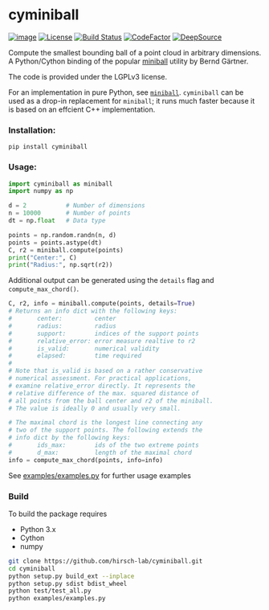 # cyminiball

<!--https://raw.githubusercontent.com/yngvem/group-lasso/master/README.rst-->

<!--[![Downloads](https://pepy.tech/badge/cyminiball)](https://pepy.tech/project/cyminiball)-->
<!--https://pypistats.org/packages/cyminiball-->
[![image](https://img.shields.io/pypi/v/cyminiball.svg)](https://pypi.org/project/cyminiball/)
[![License](https://img.shields.io/pypi/l/cyminiball)](https://github.com/hirsch-lab/cyminiball/blob/main/LICENSE)
[![Build Status](https://travis-ci.org/hirsch-lab/cyminiball.svg?branch=main)](https://travis-ci.org/hirsch-lab/cyminiball)
[![CodeFactor](https://www.codefactor.io/repository/github/hirsch-lab/cyminiball/badge)](https://www.codefactor.io/repository/github/hirsch-lab/cyminiball)
[![DeepSource](https://deepsource.io/gh/hirsch-lab/cyminiball.svg/?label=active+issues)](https://deepsource.io/gh/hirsch-lab/cyminiball/?ref=repository-badge)
<!--Travis build and test-->
<!--Coveralls.io-->
<!--Read-the-docs not required for such a small project-->

Compute the smallest bounding ball of a point cloud in arbitrary dimensions. A Python/Cython binding of the popular [miniball](https://people.inf.ethz.ch/gaertner/subdir/software/miniball.html) utility by Bernd Gärtner.

The code is provided under the LGPLv3 license.

For an implementation in pure Python, see [`miniball`](https://pypi.org/project/miniball/). `cyminiball` can be used as a drop-in replacement for `miniball`; it runs much faster because it is based on an effcient C++ implementation.

### Installation:

    pip install cyminiball

### Usage:

```python
import cyminiball as miniball
import numpy as np

d = 2           # Number of dimensions
n = 10000       # Number of points
dt = np.float   # Data type

points = np.random.randn(n, d)
points = points.astype(dt)
C, r2 = miniball.compute(points)
print("Center:", C)
print("Radius:", np.sqrt(r2))
```

Additional output can be generated using the `details` flag and `compute_max_chord()`.

```python
C, r2, info = miniball.compute(points, details=True)
# Returns an info dict with the following keys:
#       center:         center
#       radius:         radius
#       support:        indices of the support points
#       relative_error: error measure realtive to r2
#       is_valid:       numerical validity
#       elapsed:        time required
#
# Note that is_valid is based on a rather conservative
# numerical assessment. For practical applications,
# examine relative_error directly. It represents the
# relative difference of the max. squared distance of
# all points from the ball center and r2 of the miniball.
# The value is ideally 0 and usually very small.

# The maximal chord is the longest line connecting any
# two of the support points. The following extends the
# info dict by the following keys:
#       ids_max:        ids of the two extreme points
#       d_max:          length of the maximal chord
info = compute_max_chord(points, info=info)
```

See [examples/examples.py](https://github.com/hirsch-lab/cyminiball) for further usage examples

### Build

To build the package requires

- Python 3.x
- Cython
- numpy

```bash
git clone https://github.com/hirsch-lab/cyminiball.git
cd cyminiball
python setup.py build_ext --inplace
python setup.py sdist bdist_wheel
python test/test_all.py
python examples/examples.py
```
